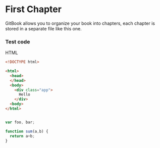 # First Chapter

GitBook allows you to organize your book into chapters, each chapter is stored in a separate file like this one.







### Test code

HTML

``` html
<!DOCTYPE html>

<html>
  <head>
  </head>
  <body>
    <div class="app">
      Hello
    </div>
  <body>
</html>
```



``` javascript

var foo, bar;

function sum(a,b) {
  return a+b;
}
```

